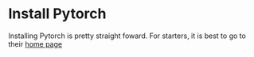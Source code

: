 # Install Pytorch

Installing Pytorch is pretty straight foward. For starters, it is best to go to their
[home page](https://pytorch.org/)